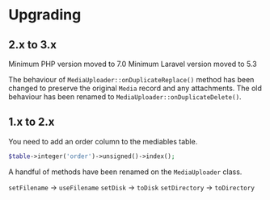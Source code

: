# Upgrading

## 2.x to 3.x

Minimum PHP version moved to 7.0
Minimum Laravel version moved to 5.3

The behaviour of `MediaUploader::onDuplicateReplace()` method has been changed to preserve the original `Media` record and any attachments. The old behaviour has been renamed to `MediaUploader::onDuplicateDelete()`.

## 1.x to 2.x

You need to add an order column to the mediables table.

```php
$table->integer('order')->unsigned()->index();
```

A handful of methods have been renamed on the `MediaUploader` class.

`setFilename` -> `useFilename`
`setDisk` -> `toDisk`
`setDirectory` -> `toDirectory`

